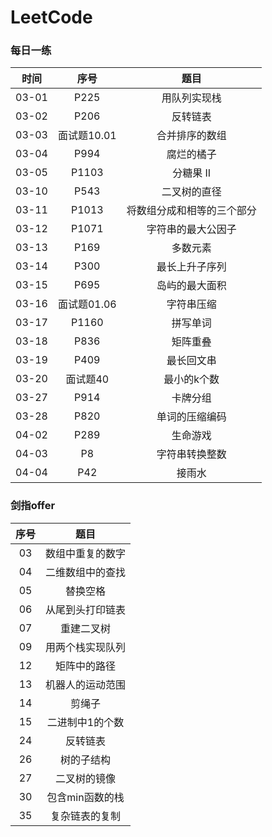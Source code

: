 # LeetCode

### 每日一练

|时间|序号|题目|
|:-:|:-:|:-:|
|03-01|P225|用队列实现栈|
|03-02|P206|反转链表|
|03-03|面试题10.01|合并排序的数组|
|03-04|P994| 腐烂的橘子|
|03-05|P1103|分糖果 II|
|03-10|P543| 二叉树的直径|
|03-11|P1013|将数组分成和相等的三个部分|
|03-12|P1071|字符串的最大公因子|
|03-13|P169| 多数元素|
|03-14|P300| 最长上升子序列|
|03-15|P695| 岛屿的最大面积|
|03-16|面试题01.06|字符串压缩|
|03-17|P1160|拼写单词|
|03-18|P836| 矩阵重叠|
|03-19|P409| 最长回文串|
|03-20|面试题40|最小的k个数|
|03-27|P914|卡牌分组|
|03-28|P820|单词的压缩编码|
|04-02|P289|生命游戏|
|04-03|P8|字符串转换整数|
|04-04|P42|接雨水|

### 剑指offer
|序号|题目|
|:-:|:-:|
|03| 数组中重复的数字|
|04| 二维数组中的查找|
|05| 替换空格|
|06| 从尾到头打印链表|
|07| 重建二叉树|
|09| 用两个栈实现队列|
|12| 矩阵中的路径|
|13| 机器人的运动范围|
|14| 剪绳子|
|15| 二进制中1的个数|
|24| 反转链表|
|26| 树的子结构|
|27| 二叉树的镜像|
|30| 包含min函数的栈|
|35| 复杂链表的复制|
